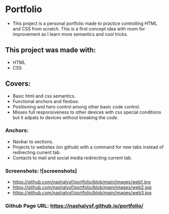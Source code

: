 # Portfolio
* This project is a personal portfolio made to practice controlling HTML and CSS from scratch. This is a first concept idea with room for improvement as I learn more semantics and cool tricks.
## This project was made with:
* HTML
* CSS
## Covers:
* Basic html and css semantics.
* Functional anchors and flexbox.
* Positioning and hero control among other basic code control.
* Misses full responsiveness to other devices with css special conditions but it adpats to devices without breaking the code.
### Anchors:
* Navbar to sections.
* Projects to websites (on github) with a command for new tabs instead of redirecting current tab.
* Contacts to mail and social media redirecting current tab.
### Screenshots: ![screenshots]  
* https://github.com/nashalysf/portfolio/blob/main/images/web1.jpg
* https://github.com/nashalysf/portfolio/blob/main/images/web2.jpg
* https://github.com/nashalysf/portfolio/blob/main/images/web3.jpg
### Github Page URL: https://nashalysf.github.io/portfolio/
